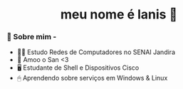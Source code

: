 <div align="center">
<img src=>
</div>

<h1 align="center"> meu nome é lanis 🌊 </h1>

### 🌺 Sobre mim - 
- 👩‍💻 Estudo Redes de Computadores no SENAI Jandira
- 💏 Amoo o San <3
- 🖥 Estudante de Shell e Dispositivos Cisco
- 🖱 Aprendendo sobre serviços em Windows & Linux 

<div align="center">
</div>
